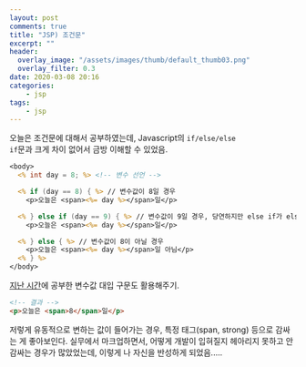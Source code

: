 ```yaml
---
layout: post
comments: true
title: "JSP) 조건문"
excerpt: ""
header:
  overlay_image: "/assets/images/thumb/default_thumb03.png"
  overlay_filter: 0.3
date: 2020-03-08 20:16
categories:
    - jsp
tags:
    - jsp
---
```

오늘은 조건문에 대해서 공부하였는데, Javascript의 <code>if/else/else if</code>문과 크게 차이 없어서 금방 이해할 수 있었음.

```jsp
<body>
  <% int day = 8; %> <!-- 변수 선언 -->

  <% if (day == 8) { %> // 변수값이 8일 경우
    <p>오늘은 <span><%= day %></span>일</p>

  <% } else if (day == 9) { %> // 변수값이 9일 경우, 당연하지만 else if가 else보다 상위에 와야 한다.
    <p>오늘은 <span><%= day %></span>일</p>

  <% } else { %> // 변수값이 8이 아닐 경우
    <p>오늘은 <span><%= day %></span>일 아님</p>
  <% } %>
</body>
```
<a href="/2020/02/26/out-println/" class="bu-link2">지난 시간</a>에 공부한 변수값 대입 구문도 활용해주기.

```html
<!-- 결과 -->
<p>오늘은 <span>8</span>일</p>
```

저렇게 유동적으로 변하는 값이 들어가는 경우, 특정 태그(span, strong) 등으로 감싸는 게 좋아보인다. 실무에서 마크업하면서, 어떻게 개발이 입혀질지 헤아리지 못하고 안 감싸는 경우가 많았었는데, 이렇게 나 자신을 반성하게 되었음.....